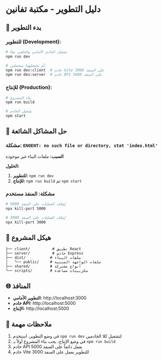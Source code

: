 # دليل التطوير - مكتبة تفانين

## 🚀 بدء التطوير

### للتطوير (Development):
```bash
# تشغيل الخادم الأمامي والخلفي معاً
npm run dev

# أو تشغيلهما منفصلين:
npm run dev:client  # خادم Vite على المنفذ 3000
npm run dev:server  # خادم API على المنفذ 5000
```

### للإنتاج (Production):
```bash
# بناء المشروع
npm run build

# تشغيل الخادم
npm start
```

## 🔧 حل المشاكل الشائعة

### مشكلة: `ENOENT: no such file or directory, stat 'index.html'`

**السبب:** ملفات البناء غير موجودة

**الحلول:**
1. **للتطوير:** `npm run dev`
2. **للإنتاج:** `npm run build` ثم `npm start`

### مشكلة: المنفذ مستخدم

```bash
# إيقاف العمليات على المنفذ 5000
npx kill-port 5000

# إيقاف العمليات على المنفذ 3000  
npx kill-port 3000
```

## 📁 هيكل المشروع

```
├── client/          # تطبيق React
├── server/          # خادم Express
├── dist/           # ملفات البناء
│   └── public/     # ملفات الواجهة المبنية
├── shared/         # أنواع مشتركة
└── scripts/        # سكريبتات مساعدة
```

## 🌐 المنافذ

- **التطوير الأمامي:** http://localhost:3000
- **خادم API:** http://localhost:5000
- **الإنتاج:** http://localhost:5000

## 📝 ملاحظات مهمة

1. في وضع التطوير، استخدم `npm run dev` لتشغيل كلا الخادمين
2. في وضع الإنتاج، يجب بناء المشروع أولاً بـ `npm run build`
3. خادم API يعمل دائماً على المنفذ 5000
4. خادم Vite للتطوير يعمل على المنفذ 3000